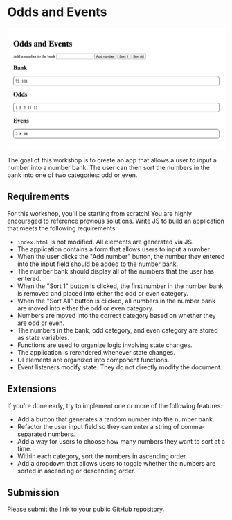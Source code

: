 # Odds and Events

![Example screenshot of numbers partially sorted from a bank into the appropriate odds or evens bucket](example.png)

The goal of this workshop is to create an app that allows a user to input a number into a number bank. The user can then sort the numbers in the bank into one of two categories: odd or even.

## Requirements

For this workshop, you'll be starting from scratch! You are highly encouraged to reference previous solutions. Write JS to build an application that meets the following requirements:

- `index.html` is not modified. All elements are generated via JS.
- The application contains a form that allows users to input a number.
- When the user clicks the "Add number" button, the number they entered into the input field should be added to the number bank.
- The number bank should display all of the numbers that the user has entered.
- When the "Sort 1" button is clicked, the first number in the number bank is removed and placed into either the odd or even category.
- When the "Sort All" button is clicked, all numbers in the number bank are moved into either the odd or even category.
- Numbers are moved into the correct category based on whether they are odd or even.
- The numbers in the bank, odd category, and even category are stored as state variables.
- Functions are used to organize logic involving state changes.
- The application is rerendered whenever state changes.
- UI elements are organized into component functions.
- Event listeners modify state. They do not directly modify the document.

## Extensions

If you're done early, try to implement one or more of the following features:

- Add a button that generates a random number into the number bank.
- Refactor the user input field so they can enter a string of comma-separated numbers.
- Add a way for users to choose how many numbers they want to sort at a time.
- Within each category, sort the numbers in ascending order.
- Add a dropdown that allows users to toggle whether the numbers are sorted in ascending or descending order.

## Submission

Please submit the link to your public GitHub repository. 
